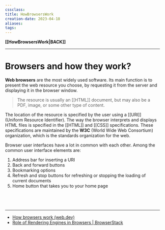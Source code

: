 ```yaml
---
cssclass:
title: HowBrowsersWork
creation-date: 2023-04-18
aliases:
tags:
---
```

**[[HowBrowsersWork|BACK]]**

---
# Browsers and how they work?
**Web browsers** are the most widely used software. Its main function is to present the web resource you choose, by requesting it from the server and displaying it in the browser window. 
> The resource is usually an [[HTML]] document, but may also be a PDF, image, or some other type of content.

The location of the resource is specified by the user using a [[URI]] (Uniform Resource Identifier). The way the browser interprets and displays HTML files is specified in the [[HTML]] and [[CSS]] specifications. These specifications are maintained by the **W3C** (World Wide Web Consortium) organization, which is the standards organization for the web.

Browser user interfaces have a lot in common with each other. Among the common user interface elements are:
1. Address bar for inserting a URI
2. Back and forward buttons
3. Bookmarking options
4. Refresh and stop buttons for refreshing or stopping the loading of current documents
5. Home button that takes you to your home page

<br>

# 
---
- [How browsers work (web.dev)](https://web.dev/howbrowserswork/)
- [Role of Rendering Engines in Browsers | BrowserStack](https://www.browserstack.com/guide/browser-rendering-engine)